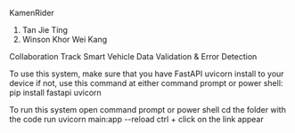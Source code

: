 KamenRider
1. Tan Jie Ting
2. Winson Khor Wei Kang

Collaboration Track
Smart Vehicle Data Validation & Error Detection

To use this system, make sure that you have FastAPI uvicorn install to your device
if not, use this command at either command prompt or power shell: pip install fastapi uvicorn

To run this system
open command prompt or power shell
cd the folder with the code
run uvicorn main:app --reload
ctrl + click on the link appear
